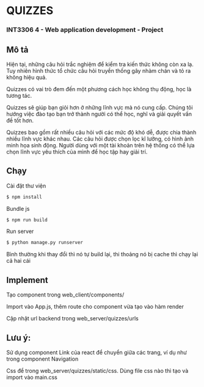 # QUIZZES
### INT3306 4 - Web application development - Project

## Mô tả

Hiện tại, những câu hỏi trắc nghiệm để kiểm tra kiến thức không còn xa lạ. Tuy nhiên hình thức tổ chức câu hỏi truyền thống gây nhàm chán và tỏ ra không hiệu quả.

Quizzes có vai trò đem đến một phương cách học không thụ động, học là tương tác.

Quizzes sẽ giúp bạn giỏi hơn ở những lĩnh vực mà nó cung cấp. Chúng tôi hướng việc đào tạo bạn trở thành người có thể học, nghĩ và giải quyết vấn đề tốt hơn.

Quizzes bao gồm rất nhiều câu hỏi với các mức độ khó dễ, được chia thành nhiều lĩnh vực khác nhau. Các câu hỏi được chọn lọc kĩ lưỡng, có hình ảnh minh họa sinh động. Người dùng với một tài khoản trên hệ thống có thể lựa chọn lĩnh vực yêu thích của mình để học tập hay giải trí.

## Chạy
Cài đặt thư viện
```sh
$ npm install
```
Bundle js
```sh
$ npm run build
```
Run server
```sh
$ python manage.py runserver
```
Bình thường khi thay đổi thì nó tự build lại, thi thoảng nó bị cache thì chạy lại cả hai cái

## Implement
Tạo component trong web_client/components/

Import vào App.js, thêm route cho component vừa tạo vào hàm render

Cập nhật url backend trong web_server/quizzes/urls

## Lưu ý: 
Sử dụng component Link của react để chuyển giữa các trang, ví dụ như trong component Navigation

Css để trong web_server/quizzes/static/css. Dùng file css nào thì tạo và import vào main.css
